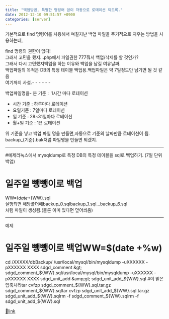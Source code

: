 ```yaml
---
title: "백업방법, 특별한 명령어 없이 자동으로 로테이션 되도록."
date: 2012-12-10 09:51:57 +0900
categories: [server]
---
```


기본적으로 find 명령어를 사용해서 며칠지난 백업 파일을 주기적으로 지우는 방법을 사용하는데,

find 명령의 권한이 없다!  
그래서 고민을 했지...php에서 파일권한 777줘서 백업/삭제를 할 것인가?  
그래서 다시 고민했지백업을 하는 이유와 백업을 남길 여유날짜.  
백업파일의 목적은 DB의 특정 테이블 백업용.백업파일은 약 7일정도만 남기면 될 것 같음  
여기까지 사설.- - - - - -

백업파일명을- 분 기준 :  1시간 마다 로테이션
- 시간 기준 : 하루마다 로테이션
- 요일기준 : 7일마다 로테이션
- 일 기준 : 28~31일마다 로테이션
- 월+일 기준 : 1년 로테이션

위 기준을 넣고 백업 파일 명을 만들면,자동으로 기준의 날짜만큼 로테이션이 됨.  
backup_{기준}.bak처럼 파일명을 만들면 되겠지.  
- - - - - -

#예제리눅스에서 mysqldump로 특정 DB의 특정 테이블을 sql로 백업하기. (7일 단위 백업)  
# 일주일 뺑뺑이로 백업  &#xD;
WW=$(date +%w) ; 0~6의 요일값(0은 일요일)mysqldump -u{계정} -p{비번} {DB명} {테이블명} &amp;gt; {백업폴더}/backup_${WW}.sql  
실행되면 해당폴더에backup_0.sqlbackup_1.sql...backup_6.sql  
처럼 파일이 생성됨.(물론 이미 있다면 덮어씌움)  
- - - - - -

예제  
# 일주일 뺑뺑이로 백업WW=$(date +%w)  &#xD;
cd /XXXXX/dbBackup/  &#xD;
/usr/local/mysql/bin/mysqldump -uXXXXXX -pXXXXXX XXXX sdgd_comment &amp;gt; sdgd_comment_${WW}.sql/usr/local/mysql/bin/mysqldump -uXXXXXX -pXXXXXX XXXX sdgd_unit_add &amp;gt; sdgd_unit_add_${WW}.sql  &#xD;
#이 밑은 압축처리tar cvfzp sdgd_comment_${WW}.sql.tar.gz sdgd_comment_${WW}.sqltar cvfzp sdgd_unit_add_${WW}.sql.tar.gz sdgd_unit_add_${WW}.sqlrm -f sdgd_comment_${WW}.sqlrm -f sdgd_unit_add_${WW}.sql  
  



[🔗link](http://www.mins01.com/mh/tech/read/809)